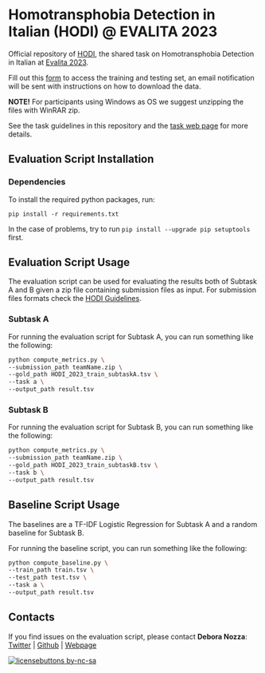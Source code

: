 # Homotransphobia Detection in Italian (HODI) @ EVALITA 2023 

Official repository of [HODI](https://hodi-evalita.github.io/), the shared task on Homotransphobia Detection in Italian at [Evalita 2023](http://www.evalita.it/).

Fill out this [form](https://forms.gle/RYQ6m2hHvQZDx7vbA) to access the training and testing set, an email notification will be sent with instructions on how to download the data. 

**NOTE!** For participants using Windows as OS we suggest unzipping the files with WinRAR zip.

See the task guidelines in this repository and the [task web page](https://hodi-evalita.github.io/) for more details.


## Evaluation Script Installation

### Dependencies

To install the required python packages, run:

```
pip install -r requirements.txt
```

In the case of problems, try to run ```pip install --upgrade pip setuptools``` first.

## Evaluation Script Usage

The evaluation script can be used for evaluating the results both of Subtask A and B given a zip file containing submission files as input. For submission files formats check the [HODI Guidelines](https://github.com/HODI-EVALITA/HODI_2023_data/blob/main/HODI_2023_Task_Guidelines.pdf).

### Subtask A 

For running the evaluation script for Subtask A, you can run something like the following:

```bash
python compute_metrics.py \
--submission_path teamName.zip \
--gold_path HODI_2023_train_subtaskA.tsv \
--task a \
--output_path result.tsv 
```

### Subtask B

For running the evaluation script for Subtask B, you can run something like the following:

```bash
python compute_metrics.py \
--submission_path teamName.zip \
--gold_path HODI_2023_train_subtaskB.tsv \
--task b \
--output_path result.tsv 
```

## Baseline Script Usage

The baselines are a TF-IDF Logistic Regression for Subtask A and a random baseline for Subtask B.

For running the baseline script, you can run something like the following:

```bash
python compute_baseline.py \
--train_path train.tsv \
--test_path test.tsv \
--task a \
--output_path result.tsv 
```

## Contacts

If you find issues on the evaluation script, please contact **Debora Nozza**: [Twitter](https://twitter.com/debora_nozza) | [Github](https://github.com/dnozza) | [Webpage](https://deboranozza.com)


[![licensebuttons by-nc-sa](https://licensebuttons.net/l/by-nc-sa/3.0/88x31.png)](https://creativecommons.org/licenses/by-nc-sa/4.0)
